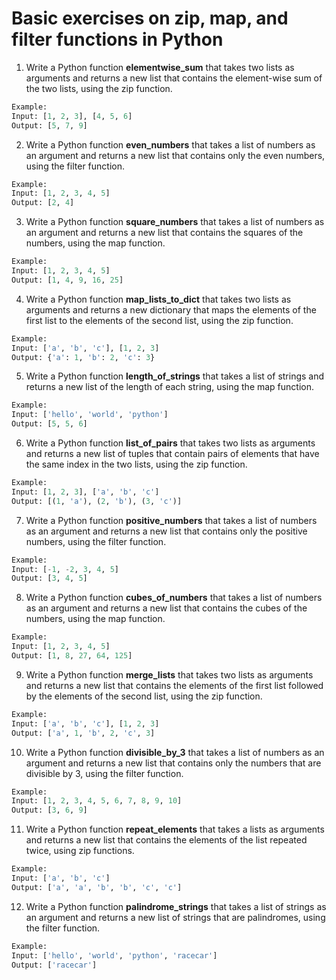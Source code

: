 # Basic exercises on zip, map, and filter functions in Python

1. Write a Python function **elementwise_sum** that takes two lists as arguments and returns a new list that contains the element-wise sum of the two lists, using the zip function.

```python
Example:
Input: [1, 2, 3], [4, 5, 6]
Output: [5, 7, 9]
```

2. Write a Python function **even_numbers** that takes a list of numbers as an argument and returns a new list that contains only the even numbers, using the filter function.

```python
Example:
Input: [1, 2, 3, 4, 5]
Output: [2, 4]
```

3. Write a Python function **square_numbers** that takes a list of numbers as an argument and returns a new list that contains the squares of the numbers, using the map function.

```python
Example:
Input: [1, 2, 3, 4, 5]
Output: [1, 4, 9, 16, 25]
```


4. Write a Python function **map_lists_to_dict** that takes two lists as arguments and returns a new dictionary that maps the elements of the first list to the elements of the second list, using the zip function.

```python
Example:
Input: ['a', 'b', 'c'], [1, 2, 3]
Output: {'a': 1, 'b': 2, 'c': 3}
```

5. Write a Python function **length_of_strings** that takes a list of strings and returns a new list of the length of each string, using the map function.

```python
Example:
Input: ['hello', 'world', 'python']
Output: [5, 5, 6]
```

6. Write a Python function **list_of_pairs** that takes two lists as arguments and returns a new list of tuples that contain pairs of elements that have the same index in the two lists, using the zip function.

```python
Example:
Input: [1, 2, 3], ['a', 'b', 'c']
Output: [(1, 'a'), (2, 'b'), (3, 'c')]
```

7. Write a Python function **positive_numbers** that takes a list of numbers as an argument and returns a new list that contains only the positive numbers, using the filter function.

```python
Example:
Input: [-1, -2, 3, 4, 5]
Output: [3, 4, 5]
```

8. Write a Python function **cubes_of_numbers** that takes a list of numbers as an argument and returns a new list that contains the cubes of the numbers, using the map function.

```python
Example:
Input: [1, 2, 3, 4, 5]
Output: [1, 8, 27, 64, 125]
```

9. Write a Python function **merge_lists** that takes two lists as arguments and returns a new list that contains the elements of the first list followed by the elements of the second list, using the zip function.

```python
Example:
Input: ['a', 'b', 'c'], [1, 2, 3]
Output: ['a', 1, 'b', 2, 'c', 3]
```

10. Write a Python function **divisible_by_3** that takes a list of numbers as an argument and returns a new list that contains only the numbers that are divisible by 3, using the filter function.

```python
Example:
Input: [1, 2, 3, 4, 5, 6, 7, 8, 9, 10]
Output: [3, 6, 9]
```

11. Write a Python function **repeat_elements** that takes a lists as arguments and returns a new list that contains the elements of the list repeated twice, using zip functions.

```python
Example:
Input: ['a', 'b', 'c']
Output: ['a', 'a', 'b', 'b', 'c', 'c']
```

12. Write a Python function **palindrome_strings** that takes a list of strings as an argument and returns a new list of strings that are palindromes, using the filter function.

```python
Example:
Input: ['hello', 'world', 'python', 'racecar']
Output: ['racecar']
```